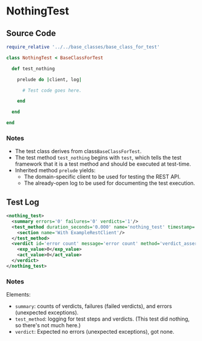 # NothingTest

## Source Code

```ruby
require_relative '../../base_classes/base_class_for_test'

class NothingTest < BaseClassForTest

  def test_nothing

    prelude do |client, log|

      # Test code goes here.

    end

  end

end
```

### Notes

- The test class derives from class<code>BaseClassForTest</code>.
- The test method <code>test_nothing</code> begins with <code>test</code>, which tells the test framework that it is a test method and should be executed at test-time.
- Inherited method <code>prelude</code> yields:
  - The domain-specific client to be used for testing the REST API.
  - The already-open log to be used for documenting the test execution.

##  Test Log

```xml
<nothing_test>
  <summary errors='0' failures='0' verdicts='1'/>
  <test_method duration_seconds='0.000' name='nothing_test' timestamp='2017-09-20-Wed-15.08.40.282'>
    <section name='With ExampleRestClient'/>
  </test_method>
  <verdict id='error count' message='error count' method='verdict_assert_equal?' outcome='passed' volatile='true'>
    <exp_value>0</exp_value>
    <act_value>0</act_value>
  </verdict>
</nothing_test>
```

### Notes

Elements:

- <code>summary</code>:  counts of verdicts, failures (failed verdicts), and errors (unexpected exceptions).
- <code>test_method</code>:  logging for test steps and verdicts.  (This test did nothing, so there's not much here.)
- <code>verdict</code>:  Expected no errors (unexpected exceptions), got none.

